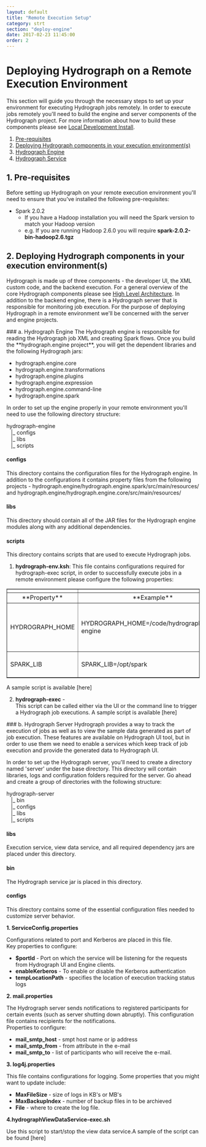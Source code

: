 ```yaml
---
layout: default
title: "Remote Execution Setup"
category: strt
section: "deploy-engine"
date: 2017-02-23 11:45:00
order: 2
---
```


<div class="page-header">
  <h1>Deploying Hydrograph on a Remote Execution Environment</h1>
</div>

This section will guide you through the necessary steps to set up your environment for executing Hydrograph jobs remotely. 
In order to execute jobs remotely you'll need to build the engine and server components of the Hydrograph project. 
For more information about how to build these components please see [Local Development Install](Getting-Started-UI).

1. [Pre-requisites](#pre-requisites)
2. [Deploying Hydrograph components in your execution environment(s)](#Deploying-Hydrograph)
3. [Hydrograph Engine](#Hydrograph-Engine)
4. [Hydrograph Service](#Hydrograph-Service)

<a name="pre-requisites"> </a>
## 1. Pre-requisites
Before setting up Hydrograph on your remote execution environment you'll need to ensure that you've installed the following pre-requisites: 
  - Spark 2.0.2
    - If you have a Hadoop installation  you will need the Spark version to match your Hadoop version
    - e.g. If you are running Hadoop 2.6.0 you will require **spark-2.0.2-bin-hadoop2.6.tgz**


<a name="pre-requisites"></a>
## 2. Deploying Hydrograph components in your execution environment(s)

Hydrograph is made up of three components - the developer UI, the XML custom code, and the backend execution. For a general overview of the core
Hydrograph components please see [High Level Architecture](architecture). In addition to the backend engine, there is a Hydrograph server that is 
responsible for monitoring job execution. For the purpose of deploying Hydrograph in a remote environment we'll be concerned with the server and engine
projects. 

<a name="Hydrograph-Engine">
### a. Hydrograph Engine
The Hydrograph engine is responsible for reading the Hydrograph job XML and creating Spark flows. Once you build the **hydrograph.engine project**,
 you will get the dependent libraries and the following Hydrograph jars:

- hydrograph.engine.core
- hydrograph.engine.transformations
- hydrograph.engine.plugins
- hydrograph.engine.expression
- hydrograph.engine.command-line
- hydrograph.engine.spark

In order to set up the engine properly in your remote environment you'll need to use the following directory structure: 

hydrograph-engine  
&nbsp;&nbsp;&nbsp;|_ configs<br/>
&nbsp;&nbsp;&nbsp;|_ libs<br/>
&nbsp;&nbsp;&nbsp;|_ scripts<br/>

#### **configs** 
This directory contains the configuration files for the Hydrograph engine. In addition to the configurations it contains property
files from the following projects - hydrograph.engine/hydrograph.engine.spark/src/main/resources/ and hydrograph.engine/hydrograph.engine.core/src/main/resources/

#### **libs** 
This directory should contain all of the JAR files for the Hydrograph engine modules along with any additional dependencies. 

#### **scripts**
This directory contains scripts that are used to execute Hydrograph jobs. 

1. **hydrograph-env.ksh**: 
This file contains configurations required for hydrograph-exec script, in order to successfully execute jobs in a remote environment
please configure the following properties: <br/>
<table  border="1px">
<th><tr><td align="center">**Property**</td><td align="center">**Example**</td><td align="center">**Description**</td></tr></th>
<tr><td>HYDROGRAPH_HOME</td><td>HYDROGRAPH_HOME=/code/hydrograph/spark-engine</td>
<td>Update above path only if you change the base directory path from the default one.</td></tr>
<tr><td>SPARK_LIB</td><td>SPARK_LIB=/opt/spark</td><td>Location of the spark installation directory.</td></tr>
</table>
A sample script is available [here]

2. **hydrograph-exec** -<br/>
This script can be called either via the UI or the command line to trigger a Hydrograph job executions. 
A sample script is available [here]


<a name="Hydrograph-Service">
### b. Hydrograph Server
Hydrograph provides a way to track the execution of jobs as well as to view the sample data generated as part of job execution. These features are available on Hydrograph UI tool,
but in order to use them we need to enable a services which keep track of job execution and provide the generated data to Hydrograph UI.

In order to set up the Hydrograph server, you'll need to create a directory named 'server' under the base directory. This directory will contain libraries, logs and configuration folders required for the server. 
Go ahead and create a group of directories with the following structure:  

hydrograph-server  
&nbsp;&nbsp;&nbsp;|_ bin<br/>
&nbsp;&nbsp;&nbsp;|_ configs<br/>
&nbsp;&nbsp;&nbsp;|_ libs<br/>
&nbsp;&nbsp;&nbsp;|_ scripts<br/>

#### libs 
Execution service, view data service, and all required dependency jars are placed under this directory. 

#### bin 
The Hydrograph service jar is placed in this directory. 

#### configs
This directory contains some of the essential configuration files needed to customize server behavior.  

**1. ServiceConfig.properties**

Configurations related to port and Kerberos are placed in this file.  
Key properties to configure:  
  - **$portId** - Port on which the service will be listening for the requests from Hydrograph UI and Engine clients.
  - **enableKerberos** - To enable or disable the Kerberos authentication
  - **tempLocationPath** - specifies the location of execution tracking status logs

**2. mail.properties**  

The Hydrograph server sends notifications to registered participants for certain events (such as server shutting down abruptly).
This configuration file contains recipients for the notifications.  
Properties to configure:  
  - **mail_smtp_host** - smpt host name or ip address
  - **mail_smtp_from** - from attribute in the e-mail
  - **mail_smtp_to** - list of participants who will receive the e-mail.

**3. log4j.properties**  

This file contains configurations for logging. Some properties that you might want to update include:  
  - **MaxFileSize** - size of logs in KB's or MB's
  - **MaxBackupIndex** - number of backup files in to be archieved
  - **File** - where to create the log file.

**4.hydrographViewDataService-exec.sh**  

Use this script to start/stop the view data service.A sample of the script can be found [here]
